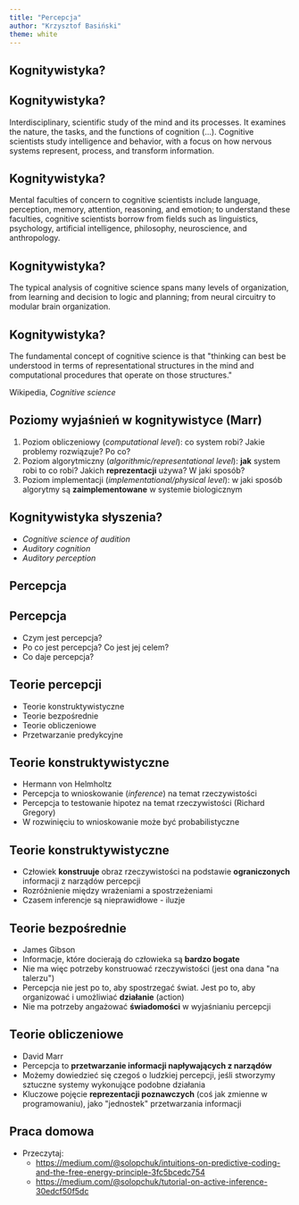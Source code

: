 ```yaml
---
title: "Percepcja"
author: "Krzysztof Basiński"
theme: white
---
```


## Kognitywistyka?

## Kognitywistyka?

Interdisciplinary, scientific study of the mind and its processes. It examines the nature, the tasks, and the functions of cognition (...). Cognitive scientists study intelligence and behavior, with a focus on how nervous systems represent, process, and transform information. 

## Kognitywistyka?

Mental faculties of concern to cognitive scientists include language, perception, memory, attention, reasoning, and emotion; to understand these faculties, cognitive scientists borrow from fields such as linguistics, psychology, artificial intelligence, philosophy, neuroscience, and anthropology. 


## Kognitywistyka?

The typical analysis of cognitive science spans many levels of organization, from learning and decision to logic and planning; from neural circuitry to modular brain organization. 

## Kognitywistyka?

The fundamental concept of cognitive science is that "thinking can best be understood in terms of representational structures in the mind and computational procedures that operate on those structures."

Wikipedia, _Cognitive science_

## Poziomy wyjaśnień w kognitywistyce (Marr)

1. Poziom obliczeniowy (_computational level_): co system robi? Jakie problemy rozwiązuje? Po co?
2. Poziom algorytmiczny (_algorithmic/representational level_): **jak** system robi to co robi? Jakich **reprezentacji** używa? W jaki sposób?
3. Poziom implementacji (_implementational/physical level_): w jaki sposób algorytmy są **zaimplementowane** w systemie biologicznym

## Kognitywistyka słyszenia?

- _Cognitive science of audition_
- _Auditory cognition_
- _Auditory perception_


## Percepcja

## Percepcja

- Czym jest percepcja?
- Po co jest percepcja? Co jest jej celem?
- Co daje percepcja?

## Teorie percepcji

- Teorie konstruktywistyczne
- Teorie bezpośrednie
- Teorie obliczeniowe
- Przetwarzanie predykcyjne

## Teorie konstruktywistyczne

- Hermann von Helmholtz
- Percepcja to wnioskowanie (_inference_) na temat rzeczywistości
- Percepcja to testowanie hipotez na temat rzeczywistości (Richard Gregory)
- W rozwinięciu to wnioskowanie może być probabilistyczne

## Teorie konstruktywistyczne

- Człowiek **konstruuje** obraz rzeczywistości na podstawie **ograniczonych** informacji z narządów percepcji
- Rozróżnienie między wrażeniami a spostrzeżeniami
- Czasem inferencje są nieprawidłowe - iluzje

## Teorie bezpośrednie

- James Gibson
- Informacje, które docierają do człowieka są **bardzo bogate**
- Nie ma więc potrzeby konstruować rzeczywistości (jest ona dana "na talerzu")
- Percepcja nie jest po to, aby spostrzegać świat. Jest po to, aby organizować i umożliwiać **działanie** (action)
- Nie ma potrzeby angażować **świadomości** w wyjaśnianiu percepcji

## Teorie obliczeniowe

- David Marr
- Percepcja to **przetwarzanie informacji napływających z narządów**
- Możemy dowiedzieć się czegoś o ludzkiej percepcji, jeśli stworzymy sztuczne systemy wykonujące podobne działania
- Kluczowe pojęcie **reprezentacji poznawczych** (coś jak zmienne w programowaniu), jako "jednostek" przetwarzania informacji 


## Praca domowa

- Przeczytaj:
	- <https://medium.com/@solopchuk/intuitions-on-predictive-coding-and-the-free-energy-principle-3fc5bcedc754>
	- <https://medium.com/@solopchuk/tutorial-on-active-inference-30edcf50f5dc>